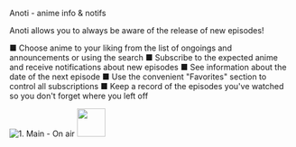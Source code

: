 Anoti - anime info & notifs

Anoti allows you to always be aware of the release of new episodes!

■ Choose anime to your liking from the list of ongoings and announcements or using the search
■ Subscribe to the expected anime and receive notifications about new episodes
■ See information about the date of the next episode
■ Use the convenient "Favorites" section to control all subscriptions
■ Keep a record of the episodes you've watched so you don't forget where you left off

![1. Main - On air](https://github.com/user-attachments/assets/dee9275c-b37f-40d3-b33a-25f3e9d4fc22)
<img src="[1. Main - On air](https://github.com/user-attachments/assets/dee9275c-b37f-40d3-b33a-25f3e9d4fc22)" width="50" />
